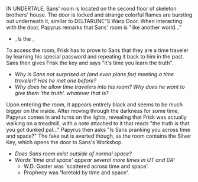 IN UNDERTALE, Sans' room is located on the second floor of skeleton brothers' house. The door is locked and strange colorful flames are bursting out underneath it, similar to DELTARUNE"S <a onclick="loadFile('Warp Door.md')">Warp Door</a>. When interacting with the door, <a onclick="loadFile('Papyrus.md')">Papyrus</a> remarks that Sans' room is "like another world..."
- _Is the _

To access the room, Frisk has to prove to Sans that they are a time traveler by learning his special password and repeating it back to him in the past. Sans then gives Frisk the key and says "it's time you learn the truth".
- _Why is Sans not surprised at (and even plans for) meeting a time traveler? Has he met one before?_
- _Why does he allow time travelers into his room? Why does he want to give them 'the truth'. whatever that is?_

Upon entering the room, it appears entirely black and seems to be much bigger on the inside. After moving through the darkness for some time, Papyrus comes in and turns on the lights, revealing that Frisk was actually walking on a treadmill, with a note attached to it that reads "the truth is that you got dunked pal..." Papyrus then asks "Is Sans pranking you across time and space?"
The fake out is averted though, as the room contains the Silver Key, which opens the door to <a onclick="loadFile('Sans\'s Workshop.md')">Sans's Workshop</a>.
- _Does Sans room exist outside of normal space?_
- _Words 'time and space' appear several more times in UT and DR:_
	- <a onclick="loadFile('Doctor W. D. Gaster.md')">W.D. Gaster</a> was 'scattered across time and space'.
	- <a onclick="loadFile('Prophecy.md')">Prophecy</a> was 'foretold by time and space'.
